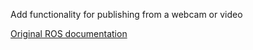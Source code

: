 Add functionality for publishing from a webcam or video

[Original ROS documentation](wiki.ros.org/image_transport/Tutorials)
